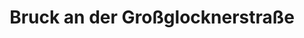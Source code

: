 ---
title: Bruck an der Großglocknerstraße
url: /bruck-an-der-grossglocknerstrasse/
latitude: 47.289
longitude: 12.809
---